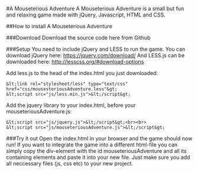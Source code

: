#A Mouseterious Adventure
A Mouseterious Adventure is a small but fun and relaxing game made with jQuery, Javascript, HTML and CSS.

##How to install A Mouseterious Adventure

###Download
Download the source code here from Github

###Setup
You need to include jQuery and LESS to run the game.
You can download jQuery here: https://jquery.com/download/
And LESS.js can be downloaded here: http://lesscss.org/#download-options

Add less.js to the head of the index.html you just downloaded:
```
&lt;link rel="stylesheet/less" type="text/css" href="css/mousesteriousAdventure.less"&gt;
&lt;script src="js/less.min.js">&lt;/script&gt;
```

Add the jquery library to your index.html, before your mouseteriousAdventure.js:
```
&lt;script src="js/jquery.js">&lt;/script&gt;<br><br>
&lt;script src="js/mouseteriousAdventure.js">&lt;/script&gt;
```

###Try it out
Open the index.html in your browser and the game should now run! If you want to integrate the game into a different html-file you can simply copy the div-element with the id mouseteriousAdventure
and all its containing elements and paste it into your new file. Just make sure you add all neccessary files (js, css etc) to your new project.

